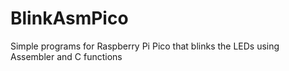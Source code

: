 # BlinkAsmPico
Simple programs for Raspberry Pi Pico that blinks the LEDs using Assembler and C functions
